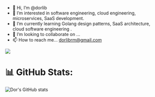 - 👋 Hi, I’m @dorlib
- 👀 I’m interested in software engineering, cloud engineering, microservices, SaaS development.
- 🌱 I’m currently learning Golang design patterns, SaaS architecture, cloud software engineering . 
- 💞️ I’m looking to collaborate on ...
- 📫 How to reach me... dorlibrm@gmail.com

![](https://komarev.com/ghpvc/?username=dorlib)

# 📊 GitHub Stats:
![Dor's GitHub stats](https://github-readme-stats.vercel.app/api?username=dorlib&show_icons=true&theme=tokyonight)

<!---
dorlib/dorlib is a ✨ special ✨ repository because its `README.md` (this file) appears on your GitHub profile.
You can click the Preview link to take a look at your changes.
--->
